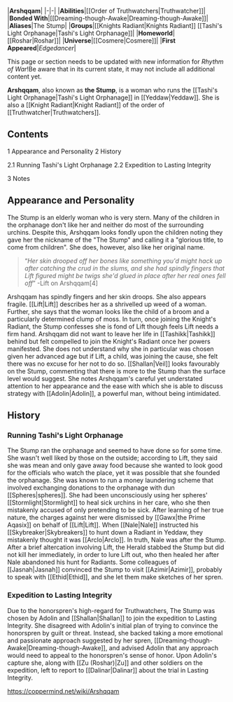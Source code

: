 |**Arshqqam**|
|-|-|
|**Abilities**|[[Order of Truthwatchers\|Truthwatcher]]|
|**Bonded With**|[[Dreaming-though-Awake\|Dreaming-though-Awake]]|
|**Aliases**|The Stump|
|**Groups**|[[Knights Radiant\|Knights Radiant]]  [[Tashi's Light Orphanage\|Tashi's Light Orphanage]]|
|**Homeworld**|[[Roshar\|Roshar]]|
|**Universe**|[[Cosmere\|Cosmere]]|
|**First Appeared**|*Edgedancer*|

This page or section needs to be updated with new information for *Rhythm of War*!Be aware that in its current state, it may not include all additional content yet.

**Arshqqam**, also known as **the Stump**, is a woman who runs the [[Tashi's Light Orphanage\|Tashi's Light Orphanage]] in [[Yeddaw\|Yeddaw]]. She is also a [[Knight Radiant\|Knight Radiant]] of the order of [[Truthwatcher\|Truthwatchers]].

## Contents

1 Appearance and Personality
2 History

2.1 Running Tashi's Light Orphanage
2.2 Expedition to Lasting Integrity


3 Notes


## Appearance and Personality
The Stump is an elderly woman who is very stern. Many of the children in the orphanage don't like her and neither do most of the surrounding urchins. Despite this, Arshqqam looks fondly upon the children noting they gave her the nickname of the "The Stump" and calling it a "glorious title, to come from children". She does, however, also like her original name.

>“*Her skin drooped off her bones like something you'd might hack up after catching the crud in the slums, and she had spindly fingers that Lift figured might be twigs she'd glued in place after her real ones fell off*”
\-Lift on Arshqqam[4]

Arshqqam has spindly fingers and her skin droops. She also appears fragile. [[Lift\|Lift]] describes her as a shrivelled up weed of a woman. Further, she says that the woman looks like the child of a broom and a particularly determined clump of moss. In turn, once joining the Knight's Radiant, the Stump confesses she is fond of Lift though feels Lift needs a firm hand.
Arshqqam did not want to leave her life in [[Tashikk\|Tashikk]] behind but felt compelled to join the Knight's Radiant once her powers manifested. She does not understand why she in particular was chosen given her advanced age but if Lift, a child, was joining the cause, she felt there was no excuse for her not to do so.
[[Shallan\|Veil]] looks favourably on the Stump, commenting that there is more to the Stump than the surface level would suggest. She notes Arshqqam's careful yet understated attention to her appearance and the ease with which she is able to discuss strategy with [[Adolin\|Adolin]], a powerful man, without being intimidated.

## History
### Running Tashi's Light Orphanage
The Stump ran the orphanage and seemed to have done so for some time. She wasn't well liked by those on the outside; according to Lift, they said she was mean and only gave away food because she wanted to look good for the officials who watch the place, yet it was possible that she founded the orphanage. She was known to run a money laundering scheme that involved exchanging donations to the orphanage with dun [[Spheres\|spheres]]. She had been unconsciously using her spheres' [[Stormlight\|Stormlight]] to heal sick urchins in her care, who she then mistakenly accused of only pretending to be sick. After learning of her true nature, the charges against her were dismissed by [[Gawx\|the Prime Aqasix]] on behalf of [[Lift\|Lift]].
When [[Nale\|Nale]] instructed his [[Skybreaker\|Skybreakers]] to hunt down a Radiant in Yeddaw, they mistakenly thought it was [[Arclo\|Arclo]]. In truth, Nale was after the Stump. After a brief altercation involving Lift, the Herald stabbed the Stump but did not kill her immediately, in order to lure Lift out, who then healed her after Nale abandoned his hunt for Radiants.
Some colleagues of [[Jasnah\|Jasnah]] convinced the Stump to visit [[Azimir\|Azimir]], probably to speak with [[Ethid\|Ethid]], and she let them make sketches of her spren.

### Expedition to Lasting Integrity
Due to the honorspren's high-regard for Truthwatchers, The Stump was chosen by Adolin and [[Shallan\|Shallan]] to join the expedition to Lasting Integrity. She disagreed with Adolin's initial plan of trying to convince the honorspren by guilt or threat. Instead, she backed taking a more emotional and passionate approach suggested by her spren, [[Dreaming-though-Awake\|Dreaming-though-Awake]], and advised Adolin that any approach would need to appeal to the honorspren's sense of honor.
Upon Adolin's capture she, along with [[Zu (Roshar)\|Zu]] and other soldiers on the expedition, left to report to [[Dalinar\|Dalinar]] about the trial in Lasting Integrity.



https://coppermind.net/wiki/Arshqqam